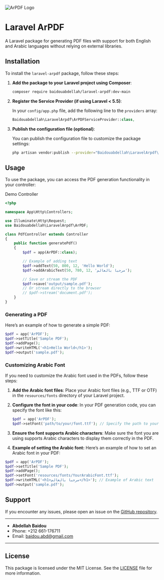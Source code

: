 ![ArPDF Logo](https://raw.githubusercontent.com/baidou5/laravel-arpdf/main/arpdf.jpg)
# Laravel ArPDF

A Laravel package for generating PDF files with support for both English and Arabic languages without relying on external libraries.

## Installation

To install the `laravel-arpdf` package, follow these steps:

1. **Add the package to your Laravel project using Composer**:

   ```bash
   composer require baidouabdellah/laravel-arpdf:dev-main
   ```

2. **Register the Service Provider (if using Laravel < 5.5)**:

   In your `config/app.php` file, add the following line to the `providers` array:

   ```php
   Baidouabdellah\LaravelArpdf\ArPDFServiceProvider::class,
   ```

3. **Publish the configuration file (optional)**:

   You can publish the configuration file to customize the package settings:

   ```bash
   php artisan vendor:publish --provider="Baidouabdellah\LaravelArpdf\ArPDFServiceProvider"
   ```

## Usage

To use the package, you can access the PDF generation functionality in your controller:

Demo Controller

```php
<?php

namespace App\Http\Controllers;

use Illuminate\Http\Request;
use Baidouabdellah\LaravelArpdf\ArPDF;

class PdfController extends Controller
{
    public function generatePdf()
    {
        $pdf = app(ArPDF::class);

        // Example of adding text
        $pdf->addText(50, 800, 12, 'Hello World');
        $pdf->addArabicText(50, 780, 12, 'مرحبا بالعالم');

        // Save or stream the PDF
        $pdf->save('output/sample.pdf');
        // Or stream directly to the browser
        // $pdf->stream('document.pdf');
    }
}

```

### Generating a PDF

Here’s an example of how to generate a simple PDF:

```php
$pdf = app('ArPDF');
$pdf->setTitle('Sample PDF');
$pdf->addPage();
$pdf->writeHTML('<h1>Hello World</h1>');
$pdf->output('sample.pdf');
```
### Customizing Arabic Font
If you need to customize the Arabic font used in the PDFs, follow these steps:

1. **Add the Arabic font files**:
   Place your Arabic font files (e.g., TTF or OTF) in the `resources/fonts` directory of your Laravel project.

2. **Configure the font in your code**:
   In your PDF generation code, you can specify the font like this:

   ```php
   $pdf = app('ArPDF');
   $pdf->setFont('path/to/your/font.ttf'); // Specify the path to your Arabic font
    ```
3. **Ensure the font supports Arabic characters**:
     Make sure the font you are using supports Arabic characters to display them correctly in the PDF.

4. **Example of setting the Arabic font:**
  Here’s an example of how to set an Arabic font in your PDF:
```php
$pdf = app('ArPDF');
$pdf->setTitle('Sample PDF');
$pdf->addPage();
$pdf->setFont('resources/fonts/YourArabicFont.ttf');
$pdf->writeHTML('<h1>مرحبا بالعالم</h1>'); // Example of Arabic text
$pdf->output('sample.pdf');
 ```

## Support

If you encounter any issues, please open an issue on the [GitHub repository](https://github.com/baidou5/laravel-arpdf/issues).

---
- **Abdellah Baidou**
- Phone: +212 661-176711
- Email: baidou.abd@gmail.com

----

## License


This package is licensed under the MIT License. See the [LICENSE](LICENSE) file for more information.
